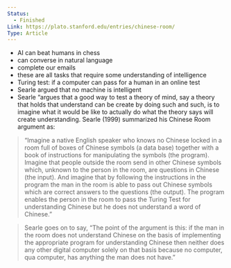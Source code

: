 ```yaml
---
Status:
  - Finished
Link: https://plato.stanford.edu/entries/chinese-room/
Type: Article
---
```

- AI can beat humans in chess
- can converse in natural language
- complete our emails
- these are all tasks that require some understanding of intelligence
- Turing test: if a computer can pass for a human in an online test
- Searle argued that no machine is intelligent
- Searle “argues that a good way to test a theory of mind, say a theory that holds that understand can be create by doing such and such, is to imagine what it would be like to actually do what the theory says will create understanding. Searle (1999) summarized his Chinese Room argument as:

> “Imagine a native English speaker who knows no Chinese locked in a room full of boxes of Chinese symbols (a data base) together with a book of instructions for manipulating the symbols (the program). Imagine that people outside the room send in other Chinese symbols which, unknown to the person in the room, are questions in Chinese (the input). And imagine that by following the instructions in the program the man in the room is able to pass out Chinese symbols which are correct answers to the questions (the output). The program enables the person in the room to pass the Turing Test for understanding Chinese but he does not understand a word of Chinese.”

> Searle goes on to say, “The point of the argument is this: if the man in the room does not understand Chinese on the basis of implementing the appropriate program for understanding Chinese then neither does any other digital computer solely on that basis because no computer, qua computer, has anything the man does not have.”